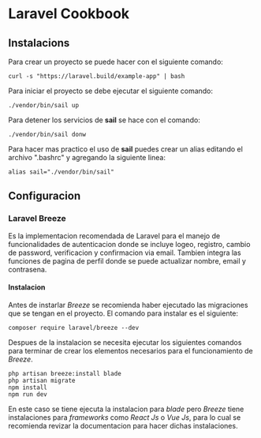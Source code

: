 # Laravel Cookbook
## Instalacions

Para crear un proyecto se puede hacer con el siguiente comando:

`curl -s "https://laravel.build/example-app" | bash`

Para iniciar el proyecto se debe ejecutar el siguiente comando:

`./vendor/bin/sail up`

Para detener los servicios de __sail__ se hace con el comando:

`./vendor/bin/sail donw`

Para hacer mas practico el uso de __sail__ puedes crear un alias editando el
archivo ".bashrc" y agregando la siguiente linea:

`alias sail="./vendor/bin/sail"`

## Configuracion
### Laravel Breeze

Es la implementacion recomendada de Laravel para el manejo de funcionalidades de
autenticacion donde se incluye logeo, registro, cambio de password, verificacion
y confirmacion via email. Tambien integra las funciones de pagina de perfil
donde se puede actualizar nombre, email y contrasena.

#### Instalacion

Antes de instarlar _Breeze_ se recomienda haber ejecutado las migraciones que se
tengan en el proyecto. El comando para instalar es el siguiente:

`composer require laravel/breeze --dev`

Despues de la instalacion se necesita ejecutar los siguientes comandos para
terminar de crear los elementos necesarios para el funcionamiento de _Breeze_.

```
php artisan breeze:install blade
php artisan migrate
npm install
npm run dev
```

En este caso se tiene ejecuta la instalacion para _blade_ pero _Breeze_ tiene
instalaciones para _frameworks_ como _React Js_ o _Vue Js_, para lo cual se
recomienda revizar la documentacion para hacer dichas instalaciones.




